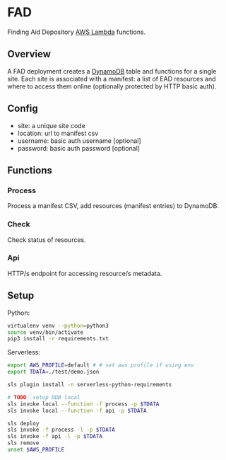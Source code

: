 # FAD

Finding Aid Depository [AWS Lambda](#) functions.

## Overview

A FAD deployment creates a [DynamoDB](#) table and functions for a single site.
Each site is associated with a manifest: a list of EAD resources and where to
access them online (optionally protected by HTTP basic auth).

## Config

- site: a unique site code
- location: url to manifest csv
- username: basic auth username [optional]
- password: basic auth password [optional]

## Functions

### Process

Process a manifest CSV, add resources (manifest entries) to DynamoDB.

### Check

Check status of resources.

### Api

HTTP/s endpoint for accessing resource/s metadata.

## Setup

Python:

```bash
virtualenv venv --python=python3
source venv/bin/activate
pip3 install -r requirements.txt
```

Serverless:

```bash
export AWS_PROFILE=default # # set aws profile if using env
export TDATA=./test/demo.json

sls plugin install -n serverless-python-requirements

# TODO: setup DDB local
sls invoke local --function -f process -p $TDATA
sls invoke local --function -f api -p $TDATA

sls deploy
sls invoke -f process -l -p $TDATA
sls invoke -f api -l -p $TDATA
sls remove
unset $AWS_PROFILE
```
